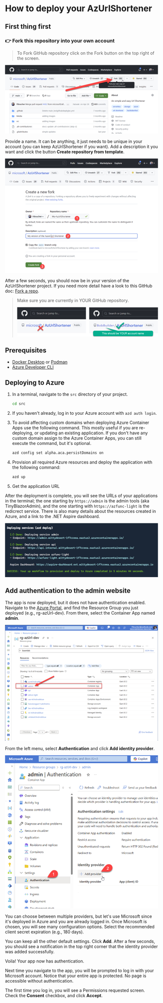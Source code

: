 # How to deploy your AzUrlShortener

## First thing first

### 👉 **Fork this repository** into your own account

> To Fork GitHub repository click on the Fork button on the top right of the screen.

![Click on the button Fork](../images/click-fork.png)

Provide a name. It can be anything, it just needs to be unique in your account (you can keep AzUrlShortener if you want). Add a description it you want and click the button **Create repository from template**. 

![Give it a name description and click Create](../images/fork-details.png)

After a few seconds, you should now be in your version of the AzUrlShortener project. If you need more detail have a look to this GitHub doc: [Fork a repo](https://docs.github.com/en/free-pro-team@latest/github/getting-started-with-github/fork-a-repo).

> Make sure you are currently in YOUR GitHub repository.
>
>![This should be YOUR repo](../images/your-account.png)


## Prerequisites

- [Docker Desktop](https://www.docker.com/products/docker-desktop/) or [Podman](https://podman.io/getting-started/installation)
- [Azure Developer CLI](https://learn.microsoft.com/en-us/azure/developer/azure-developer-cli/install-azd)


## Deploying to Azure

1. In a terminal, navigate to the `src` directory of your project.

	```bash
	cd src
	```
1. If you haven't already, log in to your Azure account with `azd auth login`.
1. To avoid affecting custom domains when deploying Azure Container Apps use the following command. This mostly useful if you are re-deploying, or updating an existing application. If you don't have any custom domain assign to the Azure Container Apps, you can still execute the command, but it's optional.
   
	```bash
	azd config set alpha.aca.persistDomains on
	```

1. Provision all required Azure resources and deploy the application with the following command:

	```bash
	azd up
	```

1. Get the application URL

After the deployment is complete, you will see the URLs of your applications in the terminal; the one starting by `https://admin` is the admin tools (aka TinyBlazorAdmin), and the one starting with `https://azfunc-light` is the redicrect service. There is also many details about the resources created in Azure, and a link to the .NET Aspire dashboard.

![azd deployment result](../images/deployment-result.png)

## Add authentication to the admin website

The app is now deployed, but it does not have authentication enabled. Navigate to the [Azure Portal](https://portal.azure.com/), and find the Resource Group you just deployed (e.g., rg-azUrl-dev). From there, select the Container App named **admin**.

![select the Container App admin](../images/select-admin-container-app.png)

From the left menu, select **Authentication** and click **Add identity provider**.

![select Authentication](../images/auth-and-provider.png)

You can choose between multiple providers, but let's use Microsoft since it's deployed in Azure and you are already logged in. Once Microsoft is chosen, you will see many configuration options. Select the recommended client secret expiration (e.g., 180 days).

You can keep all the other default settings. Click **Add**. After a few seconds, you should see a notification in the top right corner that the identity provider was added successfully.

Voila! Your app now has authentication.

Next time you navigate to the app, you will be prompted to log in with your Microsoft account. Notice that your entire app is protected. No page is accessible without authentication.

The first time you log in, you will see a Permissions requested screen. Check the **Consent** checkbox, and click **Accept**.